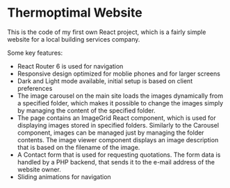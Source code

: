 # Thermoptimal Website

This is the code of my first own React project, which is a fairly simple website for a local building services company.

Some key features:
- React Router 6 is used for navigation
- Responsive design optimized for moblie phones and for larger screens
- Dark and Light mode available, initial setup is based on client preferences
- The image carousel on the main site loads the images dynamically from a specified folder, which makes it possible to change the images simply by managing the content of the specified folder.
- The page contains an ImageGrid React component, which is used for displaying images stored in specified folders. Similarly to the Carousel component, images can be managed just by managing the folder contents. The image viewer component displays an image description that is based on the filename of the image.
- A Contact form that is used for requesting quotations. The form data is handled by a PHP backend, that sends it to the e-mail address of the website owner.
- Sliding animations for navigation